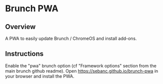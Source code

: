 # Brunch PWA

## Overview

A PWA to easily update Brunch / ChromeOS and install add-ons.

## Instructions

Enable the "pwa" brunch option (cf "Framework options" section from the main brunch github readme).
Open https://sebanc.github.io/brunch-pwa in your browser and install the PWA.

